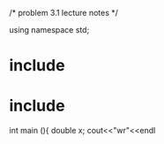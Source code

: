 /* problem 3.1 lecture notes */

using namespace std;
# include <iostream>
# include <cmath>
int main (){
double x;
cout<<"wr"<<endl
